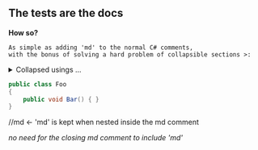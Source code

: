 ## The tests are the docs

**How so?**

    As simple as adding 'md' to the normal C# comments,
    with the bonus of solving a hard problem of collapsible sections >:

<details><summary>Collapsed usings ...</summary>

```cs
using System;
using System.Text;
using System.Collections.Generic;
```
</details>


```cs
public class Foo
{
    public void Bar() { }
}
```

//md <- 'md' is kept when nested inside the md comment

*no need for the closing md comment to include 'md'*
